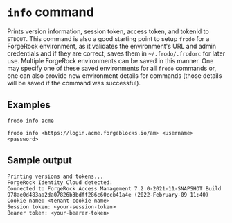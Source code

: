 # `info` command
Prints version information, session token, access token, and tokenId to `STDOUT`. This command is also a good starting point to setup `frodo` for a ForgeRock environment, as it validates the environment's URL and admin credentials and if they are correct, saves them in `~/.frodo/.frodorc` for later use. Multiple ForgeRock environments can be saved in this manner. One may specify one of these saved environments for all `frodo` commands or, one can also provide new environment details for commands (those details will be saved if the command was successful).

## Examples

```console
frodo info acme
```

```console
frodo info <https://login.acme.forgeblocks.io/am> <username> <password>
```

## Sample output

```console
Printing versions and tokens...
ForgeRock Identity Cloud detected.
Connected to ForgeRock Access Management 7.2.0-2021-11-SNAPSHOT Build 978ae0d483aa2da07826b3bdff286c60ccb41a4e (2022-February-09 11:40)
Cookie name: <tenant-cookie-name>
Session token: <your-session-token>
Bearer token: <your-bearer-token>
```
